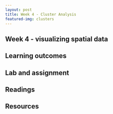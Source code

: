 ```yaml
---
layout: post
title: Week 4 - Cluster Analysis
featured-img: clusters
---
```


## Week 4 - visualizing spatial data


## Learning outcomes


## Lab and assignment


## Readings


## Resources
